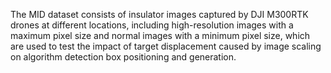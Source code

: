 The MID dataset consists of insulator images captured by DJI M300RTK drones at different locations, including high-resolution images with a maximum pixel size and normal images with a minimum pixel size, which are used to test the impact of target displacement caused by image scaling on algorithm detection box positioning and generation.
